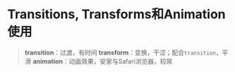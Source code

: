 # Transitions, Transforms和Animation使用

> **transition**：过渡，有时间
> **transform**：变换，干涩；配合`transition`，平滑
> **animation**：动画效果，安家与Safari浏览器，较屌




